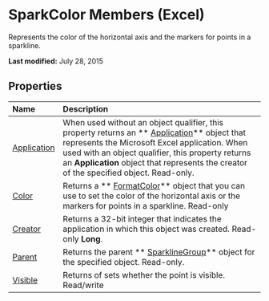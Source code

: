 
# SparkColor Members (Excel)
Represents the color of the horizontal axis and the markers for points in a sparkline.

 **Last modified:** July 28, 2015


## Properties



|**Name**|**Description**|
|:-----|:-----|
| [Application](94d690fc-0484-a0a7-5952-1db57707e7e2.md)|When used without an object qualifier, this property returns an  ** [Application](19b73597-5cf9-4f56-8227-b5211f657f6f.md)** object that represents the Microsoft Excel application. When used with an object qualifier, this property returns an **Application** object that represents the creator of the specified object. Read-only.|
| [Color](694a6126-2ee1-d0e3-bcb3-07fd7c3170b0.md)|Returns a  ** [FormatColor](b7818b27-8790-ef52-c24e-8edbdcf979f2.md)** object that you can use to set the color of the horizontal axis or the markers for points in a sparkline. Read-only|
| [Creator](4acfe022-4841-70b1-c38b-dd535e9cba9b.md)|Returns a 32-bit integer that indicates the application in which this object was created. Read-only  **Long**.|
| [Parent](d19a836e-3d73-b8ea-6c5f-0d7f085ce614.md)|Returns the parent  ** [SparklineGroup](cc694d97-a3d3-3473-2e37-0ede67b97680.md)** object for the specified object. Read-only.|
| [Visible](7aedc128-2597-1065-2875-676ed15bcd9a.md)|Returns of sets whether the point is visible. Read/write|
